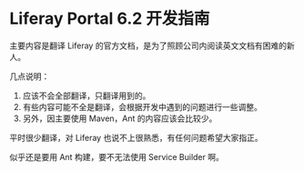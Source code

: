 # Liferay Portal 6.2 开发指南

主要内容是翻译 Liferay 的官方文档，是为了照顾公司内阅读英文文档有困难的新人。

几点说明：

1. 应该不会全部翻译，只翻译用到的。
2. 有些内容可能不全是翻译，会根据开发中遇到的问题进行一些调整。
3. 另外，因主要使用 Maven，Ant 的内容应该会比较少。

平时很少翻译，对 Liferay 也说不上很熟悉，有任何问题希望大家指正。

似乎还是要用 Ant 构建，要不无法使用 Service Builder 啊。